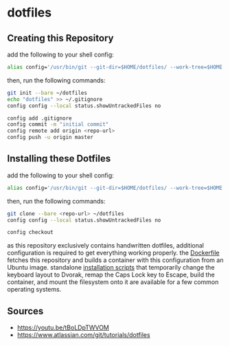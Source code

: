 # dotfiles

## Creating this Repository

add the following to your shell config:

```bash
alias config='/usr/bin/git --git-dir=$HOME/dotfiles/ --work-tree=$HOME'
```

then, run the following commands:

```bash
git init --bare ~/dotfiles
echo "dotfiles" >> ~/.gitignore
config config --local status.showUntrackedFiles no

config add .gitignore
config commit -m "initial commit"
config remote add origin <repo-url>
config push -u origin master
```

## Installing these Dotfiles

add the following to your shell config:

```bash
alias config='/usr/bin/git --git-dir=$HOME/dotfiles/ --work-tree=$HOME'
```

then, run the following commands:

```bash
git clone --bare <repo-url> ~/dotfiles
config config --local status.showUntrackedFiles no

config checkout
```

as this repository exclusively contains handwritten dotfiles, additional configuration is required to get everything working properly. the [Dockerfile](./.docker/Dockerfile) fetches this repository and builds a container with this configuration from an Ubuntu image. standalone [installation scripts](./.docker) that temporarily change the keyboard layout to Dvorak, remap the Caps Lock key to Escape, build the container, and mount the filesystem onto it are available for a few common operating systems.

## Sources

- <https://youtu.be/tBoLDpTWVOM>
- <https://www.atlassian.com/git/tutorials/dotfiles>
